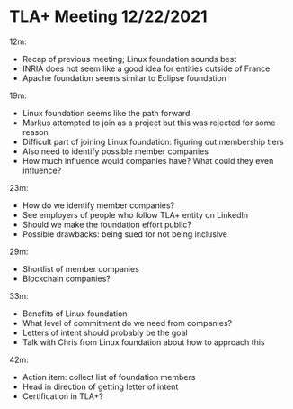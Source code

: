 # TLA+ Meeting 12/22/2021

12m:
  * Recap of previous meeting; Linux foundation sounds best
  * INRIA does not seem like a good idea for entities outside of France
  * Apache foundation seems similar to Eclipse foundation

19m:
  * Linux foundation seems like the path forward
  * Markus attempted to join as a project but this was rejected for some reason
  * Difficult part of joining Linux foundation: figuring out membership tiers
  * Also need to identify possible member companies
  * How much influence would companies have? What could they even influence?

23m:
  * How do we identify member companies?
  * See employers of people who follow TLA+ entity on LinkedIn
  * Should we make the foundation effort public?
  * Possible drawbacks: being sued for not being inclusive

29m:
  * Shortlist of member companies
  * Blockchain companies?

33m:
  * Benefits of Linux foundation
  * What level of commitment do we need from companies?
  * Letters of intent should probably be the goal
  * Talk with Chris from Linux foundation about how to approach this

42m:
  * Action item: collect list of foundation members
  * Head in direction of getting letter of intent
  * Certification in TLA+?
